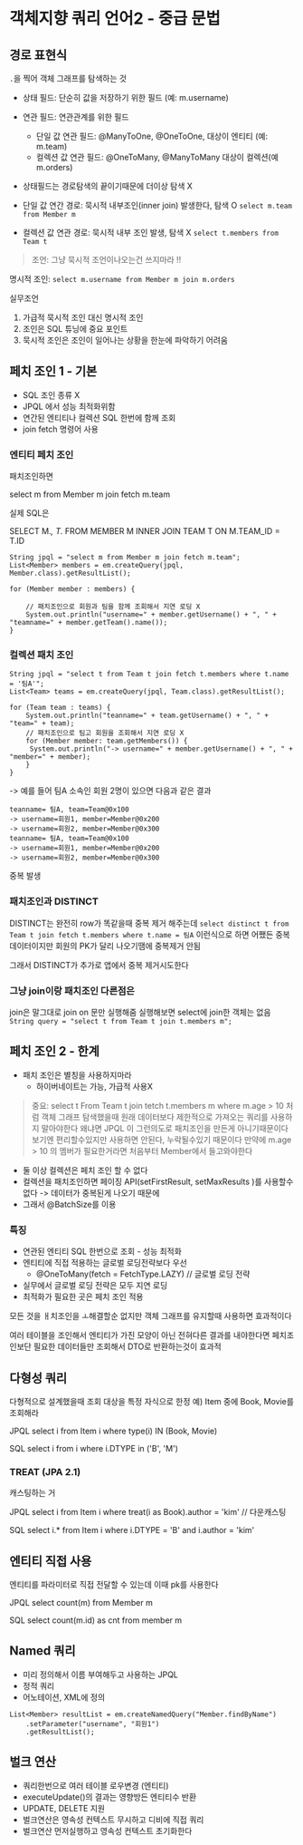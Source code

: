 # 객체지향 쿼리 언어2 - 중급 문법

## 경로 표현식

`.`을 찍어 객체 그래프를 탐색하는 것

- 상태 필드: 단순히 값을 저장하기 위한 필드 (예: m.username)
- 연관 필드: 연관관계를 위한 필드
  - 단일 값 연관 필드: @ManyToOne, @OneToOne, 대상이 엔티티 (예: m.team)
  - 컬렉션 값 연관 필드: @OneToMany, @ManyToMany 대상이 컬렉션(예 m.orders)

- 상태필드는 경로탐색의 끝이기때문에 더이상 탐색 X
- 단일 값 연간 경로: 묵시적 내부조인(inner join) 발생한다, 탐색 O
`select m.team from Member m`
- 컬렉션 값 연관 경로: 묵시적 내부 조인 발생, 탐색 X
`select t.members from Team t`

 >조언: 그냥 묵시적 조언이나오는건 쓰지마라 !!

명시적 조인: `select m.username from Member m join m.orders`

실무조언
1. 가급적 묵시적 조인 대신 명시적 조인
2. 조인은 SQL 튜닝에 중요 포인트
3. 묵시적 조인은 조인이 일어나는 상황을 한눈에 파악하기 어려움


## 페치 조인 1 - 기본

- SQL 조인 종류 X
- JPQL 에서 성능 최적화위함
- 연간된 엔티티나 컬렉션 SQL 한번에 함께 조회
- join fetch 명령어 사용

### 엔티티 페치 조인

패치조인하면

select m from Member m join fetch m.team

실제 SQL은 

SELECT M.*, T.* FROM MEMBER M INNER JOIN TEAM T ON M.TEAM_ID = T.ID 

```java=
String jpql = "select m from Member m join fetch m.team";
List<Member> members = em.createQuery(jpql, Member.class).getResultList();

for (Member member : members) {
    
    // 패치조인으로 회원과 팀을 함께 조회해서 지연 로딩 X
    System.out.println("username=" + member.getUsername() + ", " + "teamname=" + member.getTeam().name());
}
``` 

### 컬렉션 패치 조인

```java=
String jpql = "select t from Team t join fetch t.members where t.name = '팀A'";
List<Team> teams = em.createQuery(jpql, Team.class).getResultList();

for (Team team : teams) {
    System.out.println("teanname=" + team.getUsername() + ", " + "team=" + team); 
    // 패치조인으로 팀고 회원을 조회해서 지연 로딩 X
    for (Member member: team.getMembers()) {
     System.out.println("-> username=" + member.getUsername() + ", " + "member=" + member);   
    }
}
```
-> 예를 들어 팀A 소속인 회원 2명이 있으면 다음과 같은 결과
```
teanname= 팀A, team=Team@0x100
-> username=회원1, member=Member@0x200
-> username=회원2, member=Member@0x300
teanname= 팀A, team=Team@0x100
-> username=회원1, member=Member@0x200
-> username=회원2, member=Member@0x300
```
중복 발생

### 패치조인과 DISTINCT

DISTINCT는 완전히 row가 똑같을때 중복 제거 해주는데
`select distinct t from Team t join fetch t.members where t.name = 팀A`
이런식으로 하면  어쨌든 중복데이터이지만 회원의 PK가 달리 나오기땜에 중복제거 안됨

그래서 DISTINCT가 추가로 앱에서 중복 제거시도한다

### 그냥 join이랑 패치조인 다른점은

join은 말그대로 join on 문만 실행해줌
실행해보면 select에 join한 객체는 없음
`String query = "select t from Team t join t.members m";`

## 페치 조인 2 - 한계
- 패치 조인은 별칭을 사용하지마라
    - 하이버네이트는 가능, 가급적 사용X

> 중요: select t From Team t join tetch t.members m where m.age > 10
> 처럼 객체 그래프 탐색했을때 원래 데이터보다 제한적으로 가져오는 쿼리를 사용하지 말아야한다
> 왜냐면 JPQL 이 그런의도로 패치조인을 만든게 아니기때문이다
> 보기엔 편리할수있지만 사용하면 안된다, 누락될수있기 때문이다
> 만약에 m.age > 10 의 멤버가 필요한거라면 처음부터 Member에서 들고와야한다

- 둘 이상 컬렉션은 페치 조인 할 수 없다
- 컬렉션을 패치조인하면 페이징 API(setFirstResult, setMaxResults )를 사용할수없다 -> 데이터가 중복된게 나오기 때문에
- 그래서 @BatchSize를 이용 

### 특징

- 연관된 엔티티 SQL 한번으로 조회 - 성능 최적화
- 엔티티에 직접 적용하는 글로벌 로딩전략보다 우선
    - @OneToMany(fetch = FetchType.LAZY) // 글로벌 로딩 전략
- 실무에서 글로벌 로딩 전략은 모두 지연 로딩
- 최적화가 필요한 곳은 페치 조인 적용

모든 것을 ㅐ치조인을 ㅗ해결할순 없지만 객체 그래프를 유지할때 사용하면 효과적이다

여러 테이블을 조인해서 엔티티가 가진 모양이 아닌 전혀다른 결과를 내야한다면 페치조인보단 필요한 데이터들만 조회해서 DTO로 반환하는것이 효과적

## 다형성 쿼리

다형적으로 설계했을때 조회 대상을 특정 자식으로 한정
예) Item 중에 Book, Movie를 조회해라

JPQL
select i from Item i where type(i) IN (Book, Movie)

SQL
select i from i where i.DTYPE in ('B', 'M')

### TREAT (JPA 2.1)

캐스팅하는 거

JPQL
select i from Item i where treat(i as Book).author = 'kim' // 다운캐스팅

SQL
select i.* from Item i where i.DTYPE = 'B' and i.author = 'kim'

## 엔티티 직접 사용

엔티티를 파라미터로 직접 전달할 수 있는데 이때 pk를 사용한다

JPQL
select count(m) from Member m

SQL
select count(m.id) as cnt from member m



## Named 쿼리

- 미리 정의해서 이름 부여해두고 사용하는 JPQL
- 정적 쿼리
- 어노테이션, XML에 정의


```java=
List<Member> resultList = em.createNamedQuery("Member.findByName")
    .setParameter("username", "회원1")
    .getResultList();
```

## 벌크 연산

- 쿼리한번으로 여러 테이블 로우변경 (엔티티) 
- executeUpdate()의 결과는 영향방든 엔티티수 반환
- UPDATE, DELETE 지원
- 벌크연산은 영속성 컨텍스트 무시하고 디비에 직접 쿼리
- 벌크연산 먼저실행하고 영속성 컨텍스트 초기화한다 

